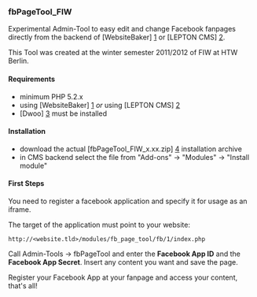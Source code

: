 ### fbPageTool_FIW

Experimental Admin-Tool to easy edit and change Facebook fanpages directly from the backend of [WebsiteBaker] [1] or [LEPTON CMS] [2].

This Tool was created at the winter semester 2011/2012 of FIW at HTW Berlin.

#### Requirements

* minimum PHP 5.2.x
* using [WebsiteBaker] [1] _or_ using [LEPTON CMS] [2]
* [Dwoo] [3] must be installed 

#### Installation

* download the actual [fbPageTool_FIW_x.xx.zip] [4] installation archive
* in CMS backend select the file from "Add-ons" -> "Modules" -> "Install module"

#### First Steps

You need to register a facebook application and specify it for usage as an iframe.

The target of the application must point to your website:

    http://<website.tld>/modules/fb_page_tool/fb/1/index.php
    
Call Admin-Tools -> fbPageTool and enter the **Facebook App ID** and the **Facebook App Secret**. Insert any content you want and save the page.

Register your Facebook App at your fanpage and access your content, that's all!

[1]: http://websitebaker2.org "WebsiteBaker Content Management System"
[2]: http://lepton-cms.org "LEPTON CMS"
[3]: https://github.com/phpManufaktur/Dwoo/downloads
[4]: https://github.com/phpManufaktur/fbPageTool_FIW/downloads
